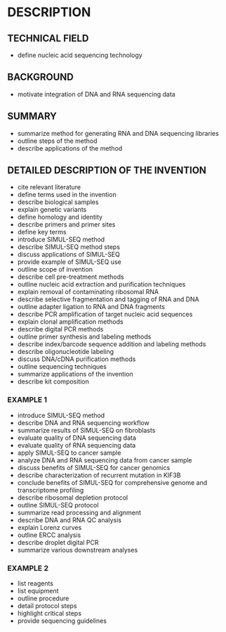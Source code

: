 # DESCRIPTION

## TECHNICAL FIELD

- define nucleic acid sequencing technology

## BACKGROUND

- motivate integration of DNA and RNA sequencing data

## SUMMARY

- summarize method for generating RNA and DNA sequencing libraries
- outline steps of the method
- describe applications of the method

## DETAILED DESCRIPTION OF THE INVENTION

- cite relevant literature
- define terms used in the invention
- describe biological samples
- explain genetic variants
- define homology and identity
- describe primers and primer sites
- define key terms
- introduce SIMUL-SEQ method
- describe SIMUL-SEQ method steps
- discuss applications of SIMUL-SEQ
- provide example of SIMUL-SEQ use
- outline scope of invention
- describe cell pre-treatment methods
- outline nucleic acid extraction and purification techniques
- explain removal of contaminating ribosomal RNA
- describe selective fragmentation and tagging of RNA and DNA
- outline adapter ligation to RNA and DNA fragments
- describe PCR amplification of target nucleic acid sequences
- explain clonal amplification methods
- describe digital PCR methods
- outline primer synthesis and labeling methods
- describe index/barcode sequence addition and labeling methods
- describe oligonucleotide labeling
- discuss DNA/cDNA purification methods
- outline sequencing techniques
- summarize applications of the invention
- describe kit composition

### EXAMPLE 1

- introduce SIMUL-SEQ method
- describe DNA and RNA sequencing workflow
- summarize results of SIMUL-SEQ on fibroblasts
- evaluate quality of DNA sequencing data
- evaluate quality of RNA sequencing data
- apply SIMUL-SEQ to cancer sample
- analyze DNA and RNA sequencing data from cancer sample
- discuss benefits of SIMUL-SEQ for cancer genomics
- describe characterization of recurrent mutation in KIF3B
- conclude benefits of SIMUL-SEQ for comprehensive genome and transcriptome profiling
- describe ribosomal depletion protocol
- outline SIMUL-SEQ protocol
- summarize read processing and alignment
- describe DNA and RNA QC analysis
- explain Lorenz curves
- outline ERCC analysis
- describe droplet digital PCR
- summarize various downstream analyses

### EXAMPLE 2

- list reagents
- list equipment
- outline procedure
- detail protocol steps
- highlight critical steps
- provide sequencing guidelines

